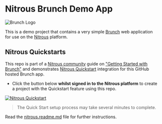 # Nitrous Brunch Demo App

![Brunch Logo](http://i.imgur.com/aePKLBU.png)

This is a demo project that contains a very simple [Brunch](http://brunch.io) web application for use on the [Nitrous](nitrous.io) platform.

## Nitrous Quickstarts 

This repo is part of a [Nitrous community](https://community.nitrous.io/) guide on ["Getting Started with Brunch"](https://community.nitrous.io/tutorials/getting-started-with-brunch) and demonstrates [Nitrous Quickstart](https://community.nitrous.io/docs/nitrous-quickstarts) integration for this GitHub hosted Brunch app.  

* Click the button below **whilst signed in to the Nitrous platform** to create a project with the Quickstart feature using this repo.

[![Nitrous Quickstart](https://nitrous-image-icons.s3.amazonaws.com/quickstart.svg)](https://www.nitrous.io/quickstart)

> The Quick Start setup process may take several minutes to complete. 

Read the [nitrous.readme.md](https://github.com/5car1z/nitrous-brunch-demo-app/blob/master/nitrous.readme.md) file for further instructions. 
